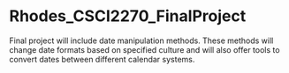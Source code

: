 # Rhodes_CSCI2270_FinalProject
Final project will include date manipulation methods. These methods will change date formats based on specified culture and will also offer tools to convert dates between different calendar systems.
